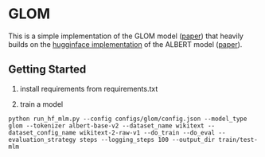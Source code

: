 # GLOM

This is a simple implementation of the GLOM model ([paper](https://arxiv.org/pdf/2102.12627.pdf)) that heavily builds on the [hugginface implementation](https://github.com/huggingface/transformers/tree/master/src/transformers/models/albert) of the ALBERT model ([paper](https://arxiv.org/abs/1909.11942)).


## Getting Started

1) install requirements from requirements.txt

2) train a model
```
python run_hf_mlm.py --config configs/glom/config.json --model_type glom --tokenizer albert-base-v2 --dataset_name wikitext --dataset_config_name wikitext-2-raw-v1 --do_train --do_eval --evaluation_strategy steps --logging_steps 100 --output_dir train/test-mlm
```